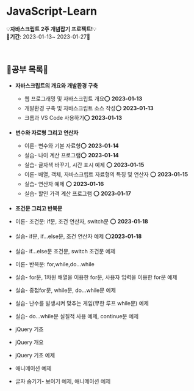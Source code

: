 # JavaScript-Learn
💡<b>자바스크립트 2주 개념잡기 프로젝트!</b>💡  
📕<b>기간</b>: 2023-01-13~ 2023-01-27📕

<br>

## 📖공부 목록📖
 * <b>자바스크립트의 개요와 개발환경 구축</b>
   * 웹 프로그래밍 및 자바스크립트 개요⭕ <b>2023-01-13</b>  
   * 개발환경 구축 및 자바스크립트 소스 작성⭕ <b>2023-01-13</b>    
   * 크롬과 VS Code 사용하기⭕ <b>2023-01-13</b>  
   
 * <b>변수와 자료형 그리고 연산자</b>
   * 이론- 변수와 기본 자료형⭕ <b>2023-01-14</b>  
   * 실습- 나이 계산 프로그램⭕ <b>2023-01-14</b>
   * 실습- 글자색 바꾸기, 시간 표시 예제 ⭕ <b>2023-01-15</b>
   * 이론- 배열, 객체, 자바스크립트 자료형의 특징 및 연산자 ⭕ <b>2023-01-15</b>
   * 실습- 연산자 예제 ⭕ <b>2023-01-16</b>
   * 실습- 할인 가격 계산 프로그램 ⭕ <b>2023-01-17</b>
   
  * <b>조건문 그리고 반복문</b>
   * 이론- 조건문: if문, 조건 연산자, switch문 ⭕ <b>2023-01-18</b>
   * 실습- if문, if...else문, 조건 연산자 예제 ⭕<b>2023-01-18</b>
   * 실습- if...else문 조건문, switch 조건문 예제
   * 이론- 반복문: for,while,do...while
   * 실습- for문, 1차원 배열을 이용한 for문, 사용자 입력을 이용한 for문 예제
   * 실습- 중첩for문, while문, do...while문 예제
   * 실습- 난수를 발생시켜 맞추는 게임(무한 루프 while문) 예제
   * 실습- do...while문 실질적 사용 예제, continue문 예제
   
  * jQuery 기초
   * jQuery 개요
   * jQuery 기초 예제
   * 애니메이션 예제
   * 글자 숨기기- 보이기 예제, 애니메이션 예제
  
   
